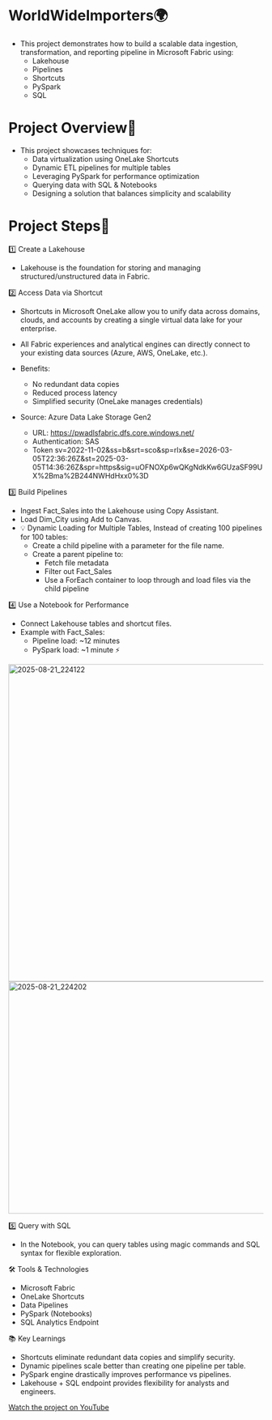 

# WorldWideImporters🌍

- This project demonstrates how to build a scalable data ingestion, transformation, and reporting pipeline in Microsoft Fabric using:
  -	Lakehouse
  -	Pipelines
  -	Shortcuts
  -	PySpark
  -	SQL
# Project Overview📌
- This project showcases techniques for:
  - Data virtualization using OneLake Shortcuts
  - Dynamic ETL pipelines for multiple tables
  - Leveraging PySpark for performance optimization
  - Querying data with SQL & Notebooks
  - Designing a solution that balances simplicity and scalability

 
# Project Steps🚀
1️⃣ Create a Lakehouse
- Lakehouse is the foundation for storing and managing structured/unstructured data in Fabric.



2️⃣ Access Data via Shortcut
- Shortcuts in Microsoft OneLake allow you to unify data across domains, clouds, and accounts by creating a single virtual data lake for your enterprise.

- All Fabric experiences and analytical engines can directly connect to your existing data sources (Azure, AWS, OneLake, etc.).

- Benefits:
  - No redundant data copies
  - Reduced process latency
  - Simplified security (OneLake manages credentials)
- Source: Azure Data Lake Storage Gen2
  - URL: https://pwadlsfabric.dfs.core.windows.net/
  - Authentication: SAS
  - Token sv=2022-11-02&ss=b&srt=sco&sp=rlx&se=2026-03-05T22:36:26Z&st=2025-03-05T14:36:26Z&spr=https&sig=uOFNOXp6wQKgNdkKw6GUzaSF99UX%2Bma%2B244NWHdHxx0%3D



3️⃣ Build Pipelines
- Ingest Fact_Sales into the Lakehouse using Copy Assistant.
- Load Dim_City using Add to Canvas.
- 💡 Dynamic Loading for Multiple Tables, Instead of creating 100 pipelines for 100 tables:
    - Create a child pipeline with a parameter for the file name.
    - Create a parent pipeline to:
      - Fetch file metadata
      - Filter out Fact_Sales
      - Use a ForEach container to loop through and load files via the child pipeline



4️⃣ Use a Notebook for Performance
- Connect Lakehouse tables and shortcut files.
- Example with Fact_Sales:
  - Pipeline load: ~12 minutes
  - PySpark load: ~1 minute ⚡
 
<img width="1425" height="627" alt="2025-08-21_224122" src="https://github.com/user-attachments/assets/f74562a0-7bf6-4715-b3b1-0f63552b3158" />
<img width="1488" height="459" alt="2025-08-21_224202" src="https://github.com/user-attachments/assets/8fa3b6c7-8ca1-457b-897a-d9e1ef566fc1" />



5️⃣ Query with SQL
- In the Notebook, you can query tables using magic commands and SQL syntax for flexible exploration.


🛠️ Tools & Technologies
- Microsoft Fabric
- OneLake Shortcuts
- Data Pipelines
- PySpark (Notebooks)
- SQL Analytics Endpoint



📚 Key Learnings
- Shortcuts eliminate redundant data copies and simplify security.
- Dynamic pipelines scale better than creating one pipeline per table.
- PySpark engine drastically improves performance vs pipelines.
- Lakehouse + SQL endpoint provides flexibility for analysts and engineers.

[Watch the project on YouTube](https://youtu.be/fCnlzTd5n8E?si=O-j5GrFnxIAbpzJ9)

